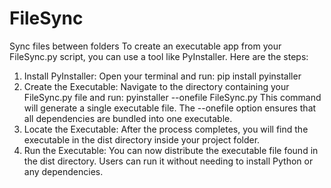 # FileSync
Sync files between folders
To create an executable app from your FileSync.py script, you can use a tool like PyInstaller. Here are the steps:
1. Install PyInstaller: Open your terminal and run:
  pip install pyinstaller
2. Create the Executable: Navigate to the directory containing your FileSync.py file and run:
   pyinstaller --onefile FileSync.py
   This command will generate a single executable file. The --onefile option ensures that all dependencies are bundled into one executable.
3. Locate the Executable: After the process completes, you will find the executable in the dist directory inside your project folder.
4. Run the Executable: You can now distribute the executable file found in the dist directory. Users can run it without needing to install Python or any dependencies.
